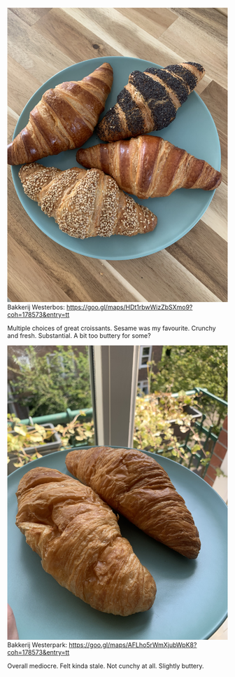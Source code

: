 
![](../media/8EEAAED2-6A2C-4879-8EB2-CAF5A2634A43.jpeg)
Bakkerij Westerbos: https://goo.gl/maps/HDt1rbwWizZbSXmo9?coh=178573&entry=tt

Multiple choices of great croissants. Sesame was my favourite. Crunchy and fresh. Substantial. A bit too buttery for some?


![](../media/B57C4E91-EA26-4CAF-8D30-84242B23756E.jpeg)
Bakkerij Westerpark: https://goo.gl/maps/AFLho5rWmXjubWpK8?coh=178573&entry=tt

Overall mediocre. Felt kinda stale. Not cunchy at all. Slightly buttery.



